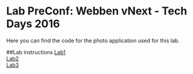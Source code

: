 # Lab PreConf: Webben vNext - Tech Days 2016
Here you can find the code for the photo application used for this lab.

##Lab instructions
[Lab1](Docs/Lab1.docx)  
[Lab2](Docs/Lab2.docx)  
[Lab3](Docs/Lab3.docx)  
